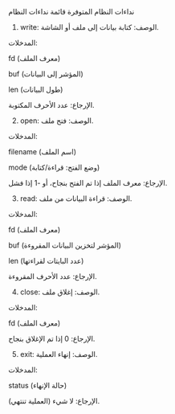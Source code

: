 نداءات النظام المتوفرة
قائمة نداءات النظام
1. write:
الوصف: كتابة بيانات إلى ملف أو الشاشة.

المدخلات:

fd (معرف الملف)

buf (المؤشر إلى البيانات)

len (طول البيانات)

الإرجاع: عدد الأحرف المكتوبة.

2. open:
الوصف: فتح ملف.

المدخلات:

filename (اسم الملف)

mode (وضع الفتح: قراءة/كتابة)

الإرجاع: معرف الملف إذا تم الفتح بنجاح، أو -1 إذا فشل.

3. read:
الوصف: قراءة البيانات من ملف.

المدخلات:

fd (معرف الملف)

buf (المؤشر لتخزين البيانات المقروءة)

len (عدد البايتات لقراءتها)

الإرجاع: عدد الأحرف المقروءة.

4. close:
الوصف: إغلاق ملف.

المدخلات:

fd (معرف الملف)

الإرجاع: 0 إذا تم الإغلاق بنجاح.

5. exit:
الوصف: إنهاء العملية.

المدخلات:

status (حالة الإنهاء)

الإرجاع: لا شيء (العملية تنتهي).